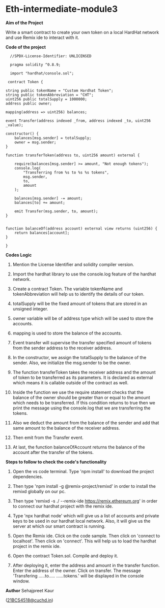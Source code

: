 # Eth-intermediate-module3
**Aim of the Project**

Write a smart contract to create your own token on a local HardHat network and use Remix ide to interact with it.

**Code of the project**

      //SPDX-License-Identifier: UNLICENSED
      
      pragma solidity ^0.8.9;
      
      import "hardhat/console.sol";
   
     contract Token {
     
    string public tokenName = "Custom Hardhat Token";
    string public tokenAbbreviation = "CHT";
    uint256 public totalSupply = 1000000;
    address public owner;

    mapping(address => uint256) balances;
    
    event Transfer(address indexed _from, address indexed _to, uint256 _value);

    constructor() {
        balances[msg.sender] = totalSupply;
        owner = msg.sender;
    }

    function transferToken(address to, uint256 amount) external {
       
        require(balances[msg.sender] >= amount, "Not enough tokens");
        console.log(
            "Transferring from %s to %s %s tokens",
            msg.sender,
            to,
            amount
        );
        
        balances[msg.sender] -= amount;
        balances[to] += amount;

        emit Transfer(msg.sender, to, amount);
    }

  
    function balanceOf(address account) external view returns (uint256) {
        return balances[account];
    }
    
    }

**Codes Logic**

1. Mention the License Identifier and solidity compiler version.

2. Import the hardhat library to use the console.log feature of the hardhat network.

3. Create a contract Token. The variable tokenName and tokenAbbreviation will help us to identify the details of our token.

4. totalSupply will be the fixed amount of tokens that are stored in an unsigned integer.

5. owner variable will be of address type which will be used to store the accounts.

6. mapping is used to store the balance of the accounts.

7. Event transfer will supervise the transfer specified amount of tokens from the sender address to the receiver address.

8. In the constructor, we assign the totalSupply to the balance of the sender. Also, we initialize the msg.sender to be the owner.

9. The function transferToken takes the receiver address and the amount of token to be transferred as its parameters. It is declared as external which means it is callable outside of the contract as well.

10. Inside the function we use the require statement checks that the balance of the owner should be greater than or equal to the amount which needs to be transferred. If this condition returns to true then we print the message using the console.log that we are transferring the tokens.

11. Also we deduct the amount from the balance of the sender and add that same amount to the balance of the receiver address.

12. Then emit from the Transfer event.

13. At last, the function balanceOfAccount returns the balance of the account after the transfer of the tokens.


**Steps to follow to check the code's functionality**

1. Open the vs code terminal. Type 'npm install' to download the project dependencies.

2. Then type 'npm install -g @remix-project/remixd' in order to install the remixd globally on our pc.

3. Then type 'remixd -s ./ --remix-ide https://remix.ethereum.org' in order to connect our hardhat project with the remix ide.

4. Type 'npx hardhat node' which will give us a list of accounts and private keys to be used in our hardhat local network. Also, it will give us the server at which our smart contract is running.

5. Open the Remix ide. Click on the code sample. Then click on 'connect to localhost'. Then click on 'connect'. This will help us to load the hardhat project in the remix ide.

6. Open the contract Token.sol. Compile and deploy it.

7. After deploying it, enter the address and amount in the transfer function. Enter the address of the owner. Click on transfer. The message 'Transfering .....to..... ......tokens.' will be displayed in the console window.


**Author**
Sehajpreet Kaur 

(21BCS4518@cuchd.in)
